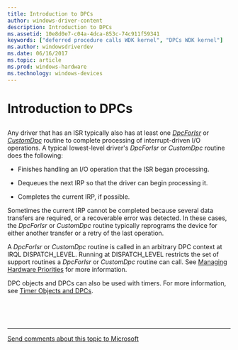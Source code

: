 ```yaml
---
title: Introduction to DPCs
author: windows-driver-content
description: Introduction to DPCs
ms.assetid: 10e8d0e7-c04a-4dca-853c-74c911f59341
keywords: ["deferred procedure calls WDK kernel", "DPCs WDK kernel"]
ms.author: windowsdriverdev
ms.date: 06/16/2017
ms.topic: article
ms.prod: windows-hardware
ms.technology: windows-devices
---
```


# Introduction to DPCs


## <a href="" id="ddk-introduction-to-dpcs-kg"></a>


Any driver that has an ISR typically also has at least one [*DpcForIsr*](https://msdn.microsoft.com/library/windows/hardware/ff544079) or [*CustomDpc*](https://msdn.microsoft.com/library/windows/hardware/ff542972) routine to complete processing of interrupt-driven I/O operations. A typical lowest-level driver's *DpcForIsr* or *CustomDpc* routine does the following:

-   Finishes handling an I/O operation that the ISR began processing.

-   Dequeues the next IRP so that the driver can begin processing it.

-   Completes the current IRP, if possible.

Sometimes the current IRP cannot be completed because several data transfers are required, or a recoverable error was detected. In these cases, the *DpcForIsr* or *CustomDpc* routine typically reprograms the device for either another transfer or a retry of the last operation.

A *DpcForIsr* or *CustomDpc* routine is called in an arbitrary DPC context at IRQL DISPATCH\_LEVEL. Running at DISPATCH\_LEVEL restricts the set of support routines a *DpcForIsr* or *CustomDpc* routine can call. See [Managing Hardware Priorities](managing-hardware-priorities.md) for more information.

DPC objects and DPCs can also be used with timers. For more information, see [Timer Objects and DPCs](timer-objects-and-dpcs.md).

 

 


--------------------
[Send comments about this topic to Microsoft](mailto:wsddocfb@microsoft.com?subject=Documentation%20feedback%20%5Bkernel\kernel%5D:%20Introduction%20to%20DPCs%20%20RELEASE:%20%286/14/2017%29&body=%0A%0APRIVACY%20STATEMENT%0A%0AWe%20use%20your%20feedback%20to%20improve%20the%20documentation.%20We%20don't%20use%20your%20email%20address%20for%20any%20other%20purpose,%20and%20we'll%20remove%20your%20email%20address%20from%20our%20system%20after%20the%20issue%20that%20you're%20reporting%20is%20fixed.%20While%20we're%20working%20to%20fix%20this%20issue,%20we%20might%20send%20you%20an%20email%20message%20to%20ask%20for%20more%20info.%20Later,%20we%20might%20also%20send%20you%20an%20email%20message%20to%20let%20you%20know%20that%20we've%20addressed%20your%20feedback.%0A%0AFor%20more%20info%20about%20Microsoft's%20privacy%20policy,%20see%20http://privacy.microsoft.com/default.aspx. "Send comments about this topic to Microsoft")


